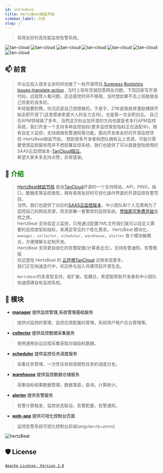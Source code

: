 ```yaml
---
id: introduce  
title: HertzBeat赫兹节拍     
sidebar_label: 介绍
slug: /
---
```


> 易用友好的高性能监控告警系统。

![tan-cloud](https://cdn.jsdelivr.net/gh/usthe/hertzbeat@gh-pages/img/badge/web-monitor.svg)
![tan-cloud](https://cdn.jsdelivr.net/gh/usthe/hertzbeat@gh-pages/img/badge/ping-connect.svg)
![tan-cloud](https://cdn.jsdelivr.net/gh/usthe/hertzbeat@gh-pages/img/badge/port-available.svg)
![tan-cloud](https://cdn.jsdelivr.net/gh/usthe/hertzbeat@gh-pages/img/badge/database-monitor.svg)
![tan-cloud](https://cdn.jsdelivr.net/gh/usthe/hertzbeat@gh-pages/img/badge/custom-monitor.svg)
![tan-cloud](https://cdn.jsdelivr.net/gh/usthe/hertzbeat@gh-pages/img/badge/threshold.svg)
![tan-cloud](https://cdn.jsdelivr.net/gh/usthe/hertzbeat@gh-pages/img/badge/alert.svg)

## 📫 前言   

> 毕业后投入很多业余时间也做了一些开源项目,[Sureness](https://github.com/dromara/sureness) [Bootshiro](https://gitee.com/tomsun28/bootshiro) [Issues-translate-action](https://github.com/usthe/issues-translate-action) ,
> 当时上班有空就回答网友问题，下班回家写开源代码，远程帮人看问题，还总感觉时间不够用，当时想如果不去上班能做自己热爱的该多好。  
> 年轻就要折腾，何况还是自己很想做的。于是乎，21年底我放弃激励裸辞开始全职开源了(这里感谢老婆大人的全力支持)，也是第一次全职创业。
> 自己在APM领域做了多年，当然这次创业加开源的方向也就是老本行APM监控系统，我们开发一个支持多种监控指标(更多监控类型指标正在适配中)，拥有自定义监控，支持阈值告警通知等功能，面向开发者友好的开源监控项目-HertzBeat赫兹节拍。
> 想到很多开发者和团队拥有云上资源，可能只需要使用监控服务而并不想部署监控系统，我们也提供了可以直接登陆使用的SAAS云监控版本-[TanCloud探云](https://console.tancloud.cn)。   
> 希望大家多多支持点赞，非常感谢。 

## 🎡 <font color="green">介绍</font>

> [HertzBeat赫兹节拍](https://github.com/dromara/sureness) 是由[TanCloud](https://tancloud.cn)开源的一个支持网站，API，PING，端口，数据库等监控类型，拥有易用友好的可视化操作界面的开源监控告警项目。  
> 当然，我们也提供了对应的[SAAS云监控版本](https://console.tancloud.cn)，中小团队和个人无需再为了监控自己的网站资源，而去部署一套繁琐的监控系统，[登陆即可免费开始](https://console.tancloud.cn)监控之旅。  
> HertzBeat 支持自定义监控，只用通过配置YML文件我们就可以自定义需要的监控类型和指标，来满足常见的个性化需求。
> HertzBeat 模块化，`manager, collector, scheduler, warehouse, alerter` 各个模块解耦合，方便理解与定制开发。    
> HertzBeat 支持更自由化的告警配置(计算表达式)，支持告警通知，告警模版    
> 欢迎登陆 HertzBeat 的 [云环境TanCloud](https://console.tancloud.cn) 试用发现更多。   
> 我们正在快速迭代中，欢迎参与加入共建项目开源生态。

> `HertzBeat`的多类型支持，易扩展，低耦合，希望能帮助开发者和中小团队快速搭建自有监控系统。


## 🥐 模块  

- **[manager](https://github.com/usthe/HertzBeat/tree/master/manager)** 提供监控管理,系统管理基础服务
> 提供对监控的管理，监控应用配置的管理，系统用户租户后台管理等。
- **[collector](https://github.com/usthe/HertzBeat/tree/master/collector)** 提供监控数据采集服务
> 使用通用协议远程采集获取对端指标数据。
- **[scheduler](https://github.com/usthe/HertzBeat/tree/master/scheduler)** 提供监控任务调度服务
> 采集任务管理，一次性任务和周期性任务的调度分发。
- **[warehouse](https://github.com/usthe/HertzBeat/tree/master/warehouse)** 提供监控数据仓储服务
> 采集指标结果数据管理，数据落盘，查询，计算统计。
- **[alerter](https://github.com/usthe/HertzBeat/tree/master/alerter)** 提供告警服务
> 告警计算触发，监控状态联动，告警配置，告警通知。
- **[web-app](https://github.com/usthe/HertzBeat/tree/master/web-app)** 提供可视化控制台页面
> 监控告警系统可视化控制台前端(angular+ts+zorro)  

![hertzBeat](https://cdn.jsdelivr.net/gh/usthe/hertzbeat@gh-pages/img/docs/hertzbeat-stru.svg)   

## 🛡️ License
[`Apache License, Version 2.0`](https://www.apache.org/licenses/LICENSE-2.0.html)
